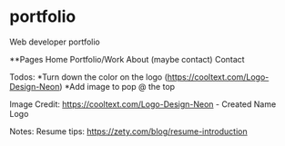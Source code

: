 # portfolio
Web developer portfolio

**Pages
Home 
Portfolio/Work
About (maybe contact)
Contact

Todos:
*Turn down the color on the logo (https://cooltext.com/Logo-Design-Neon)
*Add image to pop @ the top

Image Credit:
https://cooltext.com/Logo-Design-Neon - Created Name Logo

Notes: 
Resume tips: https://zety.com/blog/resume-introduction